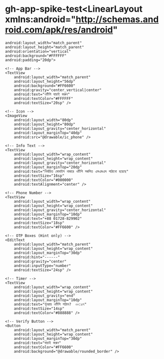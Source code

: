 # gh-app-spike-test<LinearLayout xmlns:android="http://schemas.android.com/apk/res/android"
    android:layout_width="match_parent"
    android:layout_height="match_parent"
    android:orientation="vertical"
    android:background="#FFFFFF"
    android:padding="20dp">

    <!-- App Bar -->
    <TextView
        android:layout_width="match_parent"
        android:layout_height="56dp"
        android:background="#FF6600"
        android:gravity="center_vertical|center"
        android:text="ওটিপি যাচাই করুন"
        android:textColor="#FFFFFF"
        android:textSize="20sp" />

    <!-- Icon -->
    <ImageView
        android:layout_width="80dp"
        android:layout_height="80dp"
        android:layout_gravity="center_horizontal"
        android:layout_marginTop="40dp"
        android:src="@drawable/ic_phone" />

    <!-- Info Text -->
    <TextView
        android:layout_width="wrap_content"
        android:layout_height="wrap_content"
        android:layout_gravity="center_horizontal"
        android:layout_marginTop="20dp"
        android:text="নির্বাচিত মোবাইল নাম্বারে ওটিপি সম্বলিত এসএমএস পাঠানো হয়েছে"
        android:textSize="16sp"
        android:textColor="#000000"
        android:textAlignment="center" />

    <!-- Phone Number -->
    <TextView
        android:layout_width="wrap_content"
        android:layout_height="wrap_content"
        android:layout_gravity="center_horizontal"
        android:layout_marginTop="10dp"
        android:text="+88 01728-829902"
        android:textSize="18sp"
        android:textColor="#FF6600" />

    <!-- OTP Boxes (Hint only) -->
    <EditText
        android:layout_width="match_parent"
        android:layout_height="wrap_content"
        android:layout_marginTop="30dp"
        android:hint="------"
        android:gravity="center"
        android:inputType="number"
        android:textSize="24sp" />

    <!-- Timer -->
    <TextView
        android:layout_width="wrap_content"
        android:layout_height="wrap_content"
        android:layout_gravity="end"
        android:layout_marginTop="10dp"
        android:text="পুনরায় ওটিপি পাঠান?  ০০:৫৭"
        android:textSize="14sp"
        android:textColor="#888888" />

    <!-- Verify Button -->
    <Button
        android:layout_width="match_parent"
        android:layout_height="wrap_content"
        android:layout_marginTop="30dp"
        android:text="যাচাই করুন"
        android:textColor="#FF6600"
        android:background="@drawable/rounded_border" />

</LinearLayout>